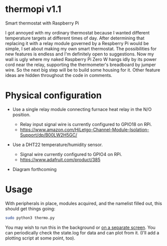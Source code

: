 # thermopi v1.1
Smart thermostat with Raspberry Pi

I got annoyed with my ordinary thermostat because I wanted different temperature targets at different times of day.  After determining that replacing it with a relay module governed by a Respberry Pi would be simple, I set about making my own smart thermostat.  The possibilities for new features is endless and I'm definitely open to suggestions.  Now my wall is ugly where my naked Raspberry Pi Zero W hangs idly by its power cord near the relay, supporting the thermometer's breadboard by jumper wire.  So the next big step will be to build some housing for it.  Other feature ideas are hidden throughout the code in comments.

# Physical configuration

- Use a single relay module connecting furnace heat relay in the N/O position.
  - Relay input signal wire is currently configured to GPIO18 on RPi.
  - https://www.amazon.com/HiLetgo-Channel-Module-Isolation-Support/dp/B00LW2H5GC/
  
- Use a DHT22 temperature/humidity sensor.
  - Signal wire currently configured to GPIO4 on RPi.
  - https://www.adafruit.com/product/385
  
- Diagram forthcoming

# Usage

With peripherals in place, modules acquired, and the namelist filled out, this should get things going:

```bash
sudo python3 thermo.py
```

You may wish to run this in the background or [on a separate screen](https://www.howtogeek.com/662422/how-to-use-linuxs-screen-command/).  You can periodically check the state.log for data and can plot from it.  (I'll add a plotting script at some point, too).
